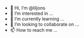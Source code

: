 - 👋 Hi, I’m @liljons
- 👀 I’m interested in ...
- 🌱 I’m currently learning ...
- 💞️ I’m looking to collaborate on ...
- 📫 How to reach me ...

<!---
liljons/liljons is a ✨ special ✨ repository because its `README.md` (this file) appears on your GitHub profile.
You can click the Preview link to take a look at your changes.
--->
